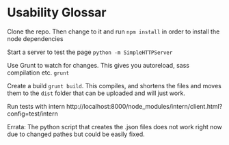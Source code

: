 Usability Glossar
=======

Clone the repo. Then change to it and run
``` npm install ```
in order to install the node dependencies

Start a server to test the page
``` python -m SimpleHTTPServer ```

Use Grunt to watch for changes. This gives you autoreload, sass compilation etc.
``` grunt ```

Create a build
``` grunt build ```. This compiles, and shortens the files and moves them to the ```dist``` folder that can be uploaded and will just work.

Run tests with intern
http://localhost:8000/node_modules/intern/client.html?config=test/intern

Errata: The python script that creates the .json files does not work right now due to changed pathes but could be easily fixed.
